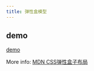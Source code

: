 ```yaml
---
title: 弹性盒模型
---
```


## demo
[demo](/demo/flexbox.html)

More info: [MDN CSS弹性盒子布局](https://developer.mozilla.org/zh-CN/docs/Web/CSS/CSS_Flexible_Box_Layout)
